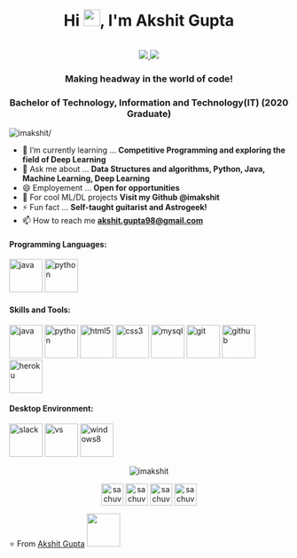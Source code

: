 <h1 align="center">Hi <img src="https://raw.githubusercontent.com/iampavangandhi/iampavangandhi/master/gifs/Hi.gif" width="30px">, I'm Akshit Gupta</h1>
 <p align="center"><br/>
   <a href="https://www.linkedin.com/in/gupta-akshit/">
    <img src="https://img.shields.io/badge/linkedin-Akshit%20Gupta-blue">
  </a>
  
  <a href="https://www.instagram.com/akshit_gupta98/">
    <img src="https://img.shields.io/badge/instagram-Akshit%20Gupta-blue">
  </a>
</p>

<h3 align="center">Making headway in the world of code!</h3>
<h3 align="center">Bachelor of Technology, Information and Technology(IT) (2020 Graduate)</h3>
<p align="left"> <img src=https://komarev.com/ghpvc/?username=imakshit alt=imakshit/></p>

- 🌱 I’m currently learning ... **Competitive Programming and exploring the field of Deep Learning**
- 💬 Ask me about ... **Data Structures and algorithms, Python, Java, Machine Learning, Deep Learning**
- 😄 Employement ... **Open for opportunities**
- 🔭 For cool ML/DL projects **Visit my Github @imakshit**
- ⚡ Fun fact ... **Self-taught guitarist and Astrogeek!**
- 📫 How to reach me **akshit.gupta98@gmail.com**
    
<h4>Programming Languages: </h4>
<p align="left">
 <img style="margin: auto;" src=https://konpa.github.io/devicon/devicon.git/icons/java/java-original.svg alt=java width="60" height="60"/>
 <img style="margin: auto;" src=https://konpa.github.io/devicon/devicon.git/icons/python/python-original.svg alt=python width="60" height="60"/>
</p>

<h4>Skills and Tools: </h4>
<p align="left">
	<img style="margin: auto;" src=https://konpa.github.io/devicon/devicon.git/icons/java/java-original-wordmark.svg alt=java width="60" height="60"/> 
	<img style="margin: auto;" src=https://konpa.github.io/devicon/devicon.git/icons/python/python-original-wordmark.svg alt=python width="60" height="60"/> 
	<img style="margin: auto;" src=https://konpa.github.io/devicon/devicon.git/icons/html5/html5-plain.svg alt=html5 width="60" height="60"/>
 <img style="margin: auto;" src=https://konpa.github.io/devicon/devicon.git/icons/css3/css3-original.svg alt=css3 width="60" height="60"/> 
	<img style="margin: auto;" src=https://konpa.github.io/devicon/devicon.git/icons/mysql/mysql-original-wordmark.svg alt=mysql width="60" height="60"/>
	<img style="margin: auto;" src=https://konpa.github.io/devicon/devicon.git/icons/git/git-original.svg alt=git width="60" height="60"/>
 <img style="margin: auto;" src=https://konpa.github.io/devicon/devicon.git/icons/github/github-original.svg alt=github width="60" height="60"/>
 <img style="margin: auto;" src=https://konpa.github.io/devicon/devicon.git/icons/heroku/heroku-original.svg alt=heroku width="60" height="60"/>
 
</p>

<h4>Desktop Environment: </h4>
<p align="left">
 <img style="margin: auto;" src=https://konpa.github.io/devicon/devicon.git/icons/slack/slack-original.svg alt=slack width="60" height="60"/>
 <img style="margin: auto;" src=https://konpa.github.io/devicon/devicon.git/icons/visualstudio/visualstudio-plain.svg alt=vs width="60" height="60"/>
 <img style="margin: auto;" src=https://konpa.github.io/devicon/devicon.git/icons/windows8/windows8-original.svg alt=windows8 width="60" height="60"/>
</p>

<p align="center">
	<img style="margin: auto;" src=https://github-readme-stats.vercel.app/api?username=imakshit&show_icons=true alt=imakshit /> 
</p>

<p align="center">
<a href=https://leetcode.com/akshit_gupta98/ target="blank"><img align="center" src=https://cdn.jsdelivr.net/npm/simple-icons@3.0.1/icons/leetcode.svg alt="sachuverma" height="40" width="40" /></a>
<a href=https://facebook.com/akshitgupta1998 target="blank"><img align="center" src=https://cdn.jsdelivr.net/npm/simple-icons@3.0.1/icons/facebook.svg alt="sachuverma_" height="40" width="40" /></a>
<a href=https://www.linkedin.com/in/gupta-akshit/ target="blank"><img align="center" src=https://cdn.jsdelivr.net/npm/simple-icons@3.0.1/icons/linkedin.svg alt="sachuverma" height="40" width="40" /></a>
<a href=https://instagram.com/akshit_gupta98 target="blank"><img align="center" src=https://cdn.jsdelivr.net/npm/simple-icons@3.0.1/icons/instagram.svg alt="sachuverma_" height="40" width="40" /></a>
</p>

⭐️ From [Akshit Gupta](https://github.com/imakshit) <img src="https://media.giphy.com/media/LnQjpWaON8nhr21vNW/giphy.gif" width="60"> 


